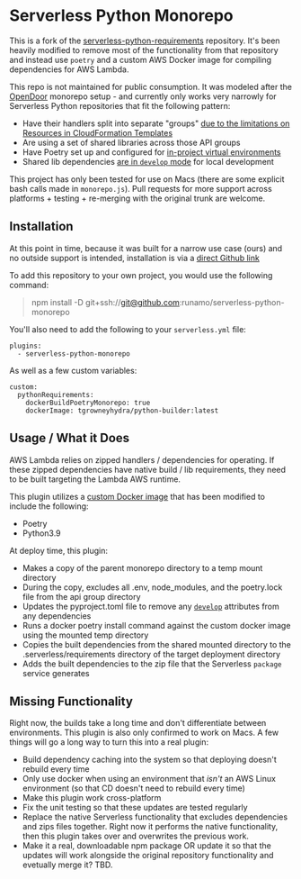# Serverless Python Monorepo

This is a fork of the [serverless-python-requirements](https://github.com/UnitedIncome/serverless-python-requirements) repository.  It's been heavily modified to remove most of the functionality from that repository and instead use `poetry` and a custom AWS Docker image for compiling dependencies for AWS Lambda.

This repo is not maintained for public consumption.  It was modeled after the [OpenDoor](https://medium.com/opendoor-labs/our-python-monorepo-d34028f2b6fa) monorepo setup - and currently only works very narrowly for Serverless Python repositories that fit the following pattern:

- Have their handlers split into separate "groups" [due to the limitations on Resources in CloudFormation Templates](https://www.serverless.com/blog/serverless-workaround-cloudformation-200-resource-limit)
- Are using a set of shared libraries across those API groups
- Have Poetry set up and configured for [in-project virtual environments](https://python-poetry.org/docs/configuration/#virtualenvsin-project)
- Shared lib dependencies [are in `develop` mode](https://python-poetry.org/docs/dependency-specification/#path-dependencies) for local development

This project has only been tested for use on Macs (there are some explicit bash calls made in `monorepo.js`).  Pull requests for more support across platforms + testing + re-merging with the original trunk are welcome.

## Installation
At this point in time, because it was built for a narrow use case (ours) and no outside support is intended, installation is via a [direct Github link](https://docs.npmjs.com/cli/v7/commands/npm-install)

To add this repository to your own project, you would use the following command:

> npm install -D git+ssh://git@github.com:runamo/serverless-python-monorepo

You'll also need to add the following to your `serverless.yml` file:

```
plugins:
  - serverless-python-monorepo
```

As well as a few custom variables:

```
custom:
  pythonRequirements:
    dockerBuildPoetryMonorepo: true
    dockerImage: tgrowneyhydra/python-builder:latest
```

## Usage / What it Does
AWS Lambda relies on zipped handlers / dependencies for operating.  If these zipped dependencies have native build / lib requirements, they need to be built targeting the Lambda AWS runtime.

This plugin utilizes a [custom Docker image](https://github.com/Runamo/runamo-lambda-build) that has been modified to include the following:

- Poetry
- Python3.9

At deploy time, this plugin:

- Makes a copy of the parent monorepo directory to a temp mount directory
- During the copy, excludes all .env, node_modules, and the poetry.lock file from the api group directory
- Updates the pyproject.toml file to remove any [`develop`](https://python-poetry.org/docs/dependency-specification/#path-dependencies) attributes from any dependencies
- Runs a docker poetry install command against the custom docker image using the mounted temp directory
- Copies the built dependencies from the shared mounted directory to the .serverless/requirements directory of the target deployment directory
- Adds the built dependencies to the zip file that the Serverless `package` service generates
## Missing Functionality
Right now, the builds take a long time and don't differentiate between environments.  This plugin is also only confirmed to work on Macs.  A few things will go a long way to turn this into a real plugin:

- Build dependency caching into the system so that deploying doesn't rebuild every time
- Only use docker when using an environment that _isn't_ an AWS Linux environment (so that CD doesn't need to rebuild every time)
- Make this plugin work cross-platform
- Fix the unit testing so that these updates are tested regularly
- Replace the native Serverless functionality that excludes dependencies and zips files together. Right now it performs the native functionality, then this plugin takes over and overwrites the previous work.
- Make it a real, downloadable npm package OR update it so that the updates will work alongside the original repository functionality and evetually merge it? TBD.